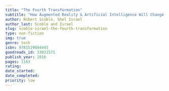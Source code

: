 ```yaml
---
title: "The Fourth Transformation"
subtitle: "How Augmented Reality & Artificial Intelligence Will Change Everything"
author: Robert Scoble, Shel Israel
author_last: Scoble and Israel
slug: scoble-israel-the-fourth-transformation
type: non-fiction
img: true
genre: tech
isbn: 9781539894445
goodreads_id: 33021571
publish_year: 2016
pages: 1163
rating: 
date_started:
date_completed:
priority: low
---
```

